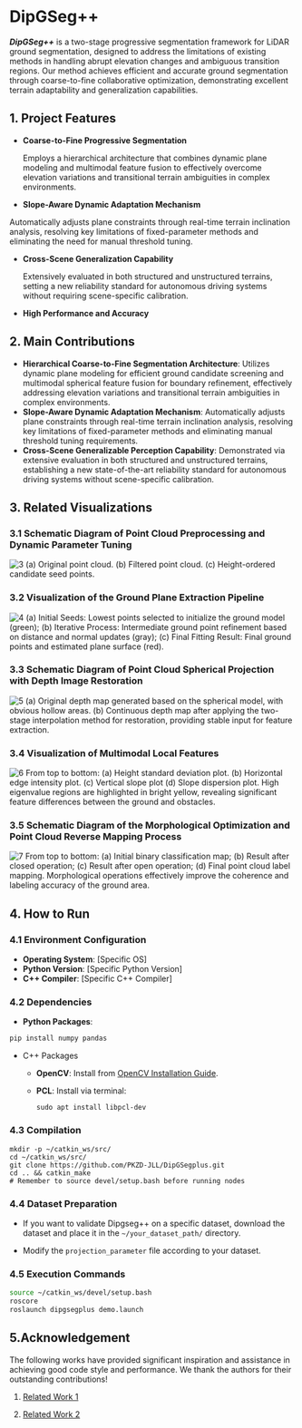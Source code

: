# DipGSeg++
***DipGSeg++*** is a two-stage progressive segmentation framework for LiDAR ground segmentation, designed to address the limitations of existing methods in handling abrupt elevation changes and ambiguous transition regions. Our method achieves efficient and accurate ground segmentation through coarse-to-fine collaborative optimization, demonstrating excellent terrain adaptability and generalization capabilities.

## 1. Project Features
* **Coarse-to-Fine Progressive Segmentation**

  Employs a hierarchical architecture that combines dynamic plane modeling and multimodal feature fusion to effectively overcome elevation variations and transitional terrain ambiguities in complex environments.

*  **Slope-Aware Dynamic Adaptation Mechanism**   

  Automatically adjusts plane constraints through real-time terrain inclination analysis, resolving key limitations of fixed-parameter methods and eliminating the need for manual threshold tuning.

* **Cross-Scene Generalization Capability**

  Extensively evaluated in both structured and unstructured terrains, setting a new reliability standard for autonomous driving systems without requiring scene-specific calibration.

* **High Performance and Accuracy**
## 2. Main Contributions
- **Hierarchical Coarse-to-Fine Segmentation Architecture**: Utilizes dynamic plane modeling for efficient ground candidate screening and multimodal spherical feature fusion for boundary refinement, effectively addressing elevation variations and transitional terrain ambiguities in complex environments.
- **Slope-Aware Dynamic Adaptation Mechanism**: Automatically adjusts plane constraints through real-time terrain inclination analysis, resolving key limitations of fixed-parameter methods and eliminating manual threshold tuning requirements.
- **Cross-Scene Generalizable Perception Capability**: Demonstrated via extensive evaluation in both structured and unstructured terrains, establishing a new state-of-the-art reliability standard for autonomous driving systems without scene-specific calibration.

## 3. Related Visualizations

### 3.1 Schematic Diagram of Point Cloud Preprocessing and Dynamic Parameter Tuning
![3](C:\Users\66494\Desktop\论文\图\3.jpg)
(a) Original point cloud. (b) Filtered point cloud. (c) Height-ordered candidate seed points.

### 3.2 Visualization of the Ground Plane Extraction Pipeline
![4](C:\Users\66494\Desktop\论文\图\4.jpg)
(a) Initial Seeds: Lowest points selected to initialize the ground model (green); (b) Iterative Process: Intermediate ground point refinement based on distance and normal updates (gray); (c) Final Fitting Result: Final ground points and estimated plane surface (red).

### 3.3 Schematic Diagram of Point Cloud Spherical Projection with Depth Image Restoration
![5](C:\Users\66494\Desktop\论文\图\5.jpg)
(a) Original depth map generated based on the spherical model, with obvious hollow areas. (b) Continuous depth map after applying the two-stage interpolation method for restoration, providing stable input for feature extraction.

### 3.4 Visualization of Multimodal Local Features
![6](C:\Users\66494\Desktop\论文\图\6.jpg)
From top to bottom: (a) Height standard deviation plot. (b) Horizontal edge intensity plot. (c) Vertical slope plot (d) Slope dispersion plot. High eigenvalue regions are highlighted in bright yellow, revealing significant feature differences between the ground and obstacles.

### 3.5 Schematic Diagram of the Morphological Optimization and Point Cloud Reverse Mapping Process
![7](C:\Users\66494\Desktop\论文\图\7.jpg)
From top to bottom: (a) Initial binary classification map; (b) Result after closed operation; (c) Result after open operation; (d) Final point cloud label mapping. Morphological operations effectively improve the coherence and labeling accuracy of the ground area.

## 4. How to Run

### 4.1 Environment Configuration
- **Operating System**: [Specific OS]
- **Python Version**: [Specific Python Version]
- **C++ Compiler**: [Specific C++ Compiler]

### 4.2 Dependencies
- **Python Packages**:
```bash
pip install numpy pandas
```

- C++ Packages

  - **OpenCV**: Install from [OpenCV Installation Guide](https://docs.opencv.org/4.x/d7/d9f/tutorial_linux_install.html).

  - **PCL**: Install via terminal:

    ```
    sudo apt install libpcl-dev
    ```

### 4.3 Compilation
```
mkdir -p ~/catkin_ws/src/
cd ~/catkin_ws/src/
git clone https://github.com/PKZD-JLL/DipGSegplus.git
cd .. && catkin_make
# Remember to source devel/setup.bash before running nodes
```



### 4.4 Dataset Preparation
- If you want to validate Dipgseg++ on a specific dataset, download the dataset and place it in the `~/your_dataset_path/` directory.

- Modify the `projection_parameter` file according to your dataset.

  

### 4.5 Execution Commands
```bash
source ~/catkin_ws/devel/setup.bash
roscore
roslaunch dipgsegplus demo.launch
```


## 5.Acknowledgement
The following works have provided significant inspiration and assistance in achieving good code style and performance. We thank the authors for their outstanding contributions!
1. [Related Work 1](https://github.com/some/repo1)

2. [Related Work 2](https://github.com/some/repo2)

   
